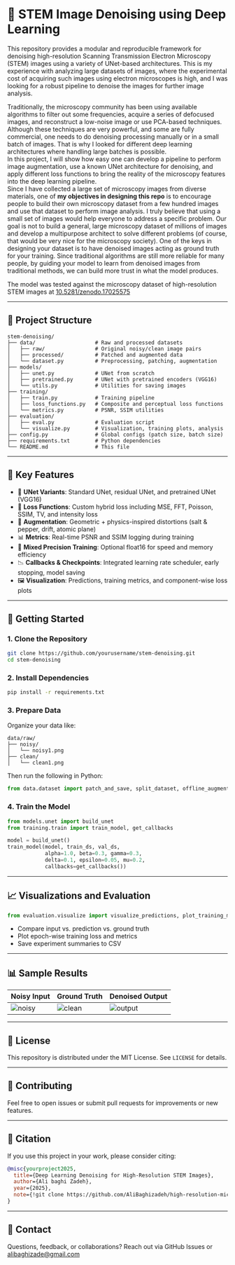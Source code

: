 # 🔬 STEM Image Denoising using Deep Learning

This repository provides a modular and reproducible framework for denoising high-resolution Scanning Transmission Electron Microscopy (STEM) images using a variety of UNet-based architectures.
This is my experience with analyzing large datasets of images, where the experimental cost of acquiring such images using electron microscopes is high, and I was looking for a robust pipeline to denoise the images for further image analysis.

Traditionally, the microscopy community has been using available algorithms to filter out some frequencies, acquire a series of defocused images, and reconstruct a low-noise image or use PCA-based techniques. Although these techniques are very powerful, and some are fully commercial, one needs to do denoising processing manually or in a small batch of images. That is why I looked for different deep learning architectures where handling large batches is possible.      
In this project, I will show how easy one can develop a pipeline to perform image augmentation, use a known UNet architecture for denoising, and apply different loss functions to bring the reality of the microscopy features into the deep learning pipeline.     
Since I have collected a large set of microscopy images from diverse materials, one of **my objectives in designing this repo** is to encourage people to build their own microscopy dataset from a few hundred images and use that dataset to perform image analysis. I truly believe that using a small set of images would help everyone to address a specific problem. Our goal is not to build a general, large microscopy dataset of millions of images and develop a multipurpose architect to solve different problems (of course, that would be very nice for the microscopy society). One of the keys in designing your dataset is to have denoised images acting as ground truth for your training. Since traditional algorithms are still more reliable for many people, by guiding your model to learn from denoised images from traditional methods, we can build more trust in what the model produces. 

The model was tested against the microscopy dataset of high-resolution STEM images at [10.5281/zenodo.17025575](10.5281/zenodo.17025575)

---

## 📁 Project Structure

```
stem-denoising/
├── data/                   # Raw and processed datasets
│   ├── raw/                # Original noisy/clean image pairs
│   ├── processed/          # Patched and augmented data
│   └── dataset.py          # Preprocessing, patching, augmentation
├── models/
│   ├── unet.py             # UNet from scratch
│   ├── pretrained.py       # UNet with pretrained encoders (VGG16)
│   └── utils.py            # Utilities for saving images
├── training/
│   ├── train.py            # Training pipeline
│   ├── loss_functions.py   # Composite and perceptual loss functions
│   └── metrics.py          # PSNR, SSIM utilities
├── evaluation/
│   ├── eval.py             # Evaluation script
│   └── visualize.py        # Visualization, training plots, analysis
├── config.py               # Global configs (patch size, batch size)
├── requirements.txt        # Python dependencies
└── README.md               # This file
```

---

## 🧠 Key Features

- 🔧 **UNet Variants**: Standard UNet, residual UNet, and pretrained UNet (VGG16)
- 🧪 **Loss Functions**: Custom hybrid loss including MSE, FFT, Poisson, SSIM, TV, and intensity loss
- 🔁 **Augmentation**: Geometric + physics-inspired distortions (salt & pepper, drift, atomic plane)
- 📊 **Metrics**: Real-time PSNR and SSIM logging during training
- 🧼 **Mixed Precision Training**: Optional float16 for speed and memory efficiency
- 📉 **Callbacks & Checkpoints**: Integrated learning rate scheduler, early stopping, model saving
- 🖼️ **Visualization**: Predictions, training metrics, and component-wise loss plots

---

## 🚀 Getting Started

### 1. Clone the Repository

```bash
git clone https://github.com/yourusername/stem-denoising.git
cd stem-denoising
```

### 2. Install Dependencies

```bash
pip install -r requirements.txt
```

### 3. Prepare Data

Organize your data like:

```
data/raw/
├── noisy/
│   └── noisy1.png
├── clean/
│   └── clean1.png
```

Then run the following in Python:

```python
from data.dataset import patch_and_save, split_dataset, offline_augmentation
```

### 4. Train the Model

```python
from models.unet import build_unet
from training.train import train_model, get_callbacks

model = build_unet()
train_model(model, train_ds, val_ds,
            alpha=1.0, beta=0.3, gamma=0.3,
            delta=0.1, epsilon=0.05, mu=0.2,
            callbacks=get_callbacks())
```

---

## 📈 Visualizations and Evaluation

```python
from evaluation.visualize import visualize_predictions, plot_training_metrics
```

- Compare input vs. prediction vs. ground truth
- Plot epoch-wise training loss and metrics
- Save experiment summaries to CSV

---

## 📊 Sample Results

| Noisy Input | Ground Truth | Denoised Output |
|-------------|---------------|-----------------|
| ![noisy](samples/noisy.png) | ![clean](samples/clean.png) | ![output](samples/pred.png) |

---

## 📜 License

This repository is distributed under the MIT License. See `LICENSE` for details.

---

## 🤝 Contributing

Feel free to open issues or submit pull requests for improvements or new features.

---

## 🔬 Citation

If you use this project in your work, please consider citing:

```bibtex
@misc{yourproject2025,
  title={Deep Learning Denoising for High-Resolution STEM Images},
  author={Ali baghi Zadeh},
  year={2025},
  note={!git clone https://github.com/AliBaghizadeh/high-resolution-microscopy-denoising.git}
}
```

---

## 🙋 Contact

Questions, feedback, or collaborations? Reach out via GitHub Issues or [alibaghizade@gmail.com](mailto:alibaghizade@gmail.com)
